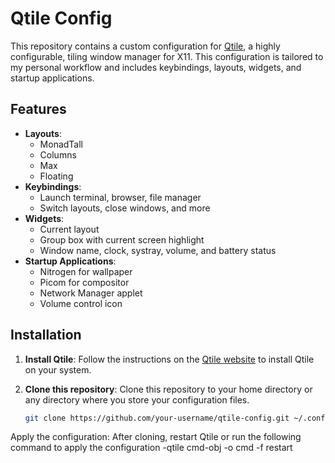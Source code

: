# Qtile Config

This repository contains a custom configuration for [Qtile](https://www.qtile.org/), a highly configurable, tiling window manager for X11. This configuration is tailored to my personal workflow and includes keybindings, layouts, widgets, and startup applications.

## Features

- **Layouts**:
  - MonadTall
  - Columns
  - Max
  - Floating
- **Keybindings**:
  - Launch terminal, browser, file manager
  - Switch layouts, close windows, and more
- **Widgets**:
  - Current layout
  - Group box with current screen highlight
  - Window name, clock, systray, volume, and battery status
- **Startup Applications**:
  - Nitrogen for wallpaper
  - Picom for compositor
  - Network Manager applet
  - Volume control icon

## Installation

1. **Install Qtile**:
   Follow the instructions on the [Qtile website](https://www.qtile.org/) to install Qtile on your system.

2. **Clone this repository**:
   Clone this repository to your home directory or any directory where you store your configuration files.

   ```bash
   git clone https://github.com/your-username/qtile-config.git ~/.config/qtile

Apply the configuration: After cloning, restart Qtile or run the following command to apply the configuration
-qtile cmd-obj -o cmd -f restart
